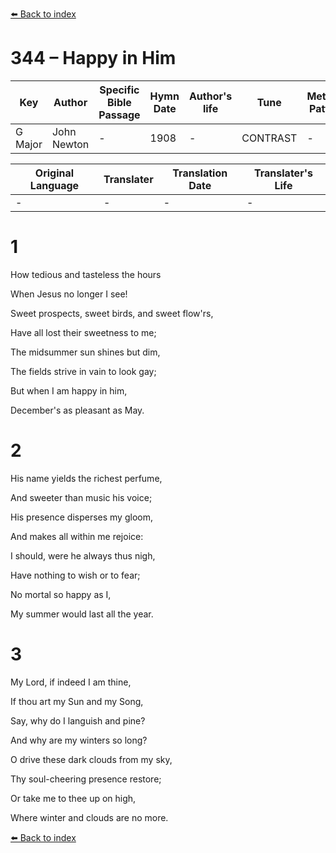 [⬅️ Back to index](../README.md)

# 344 – Happy in Him

Key | Author   | Specific Bible Passage     |Hymn Date |Author's life |Tune |Metrical Pattern   |Composer/Source
-- | --------- | ---------------------------|----------|--------------|-----|-------------------|-------------  
G Major |John Newton |- |1908 |- |CONTRAST |- |Lewis Edson

Original Language | Translater | Translation Date   | Translater's Life  
----------------- | --------- | --------------------|-------------     
\- |- |- |-




# 1

How tedious and tasteless the hours

When Jesus no longer I see!

Sweet prospects, sweet birds, and sweet flow'rs,

Have all lost their sweetness to me;

The midsummer sun shines but dim,

The fields strive in vain to look gay;

But when I am happy in him,

December's as pleasant as May.



# 2

His name yields the richest perfume,

And sweeter than music his voice;

His presence disperses my gloom,

And makes all within me rejoice:

I should, were he always thus nigh,

Have nothing to wish or to fear;

No mortal so happy as I,

My summer would last all the year.



# 3

My Lord, if indeed I am thine,

If thou art my Sun and my Song,

Say, why do I languish and pine?

And why are my winters so long?

O drive these dark clouds from my sky,

Thy soul-cheering presence restore;

Or take me to thee up on high,

Where winter and clouds are no more.





[⬅️ Back to index](../README.md)
